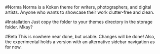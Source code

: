 #Norma
Norma is a Koken theme for writers, photographers, and digital artists. Anyone who wants to showcase their work clutter-free and clean.

#Installation
Just copy the folder to your themes directory in the storage folder. Mkay?

#Beta
This is nowhere near done, but usable. Changes will be done!
Also, the experimental holds a version with an alternative sidebar navigation as for now.
